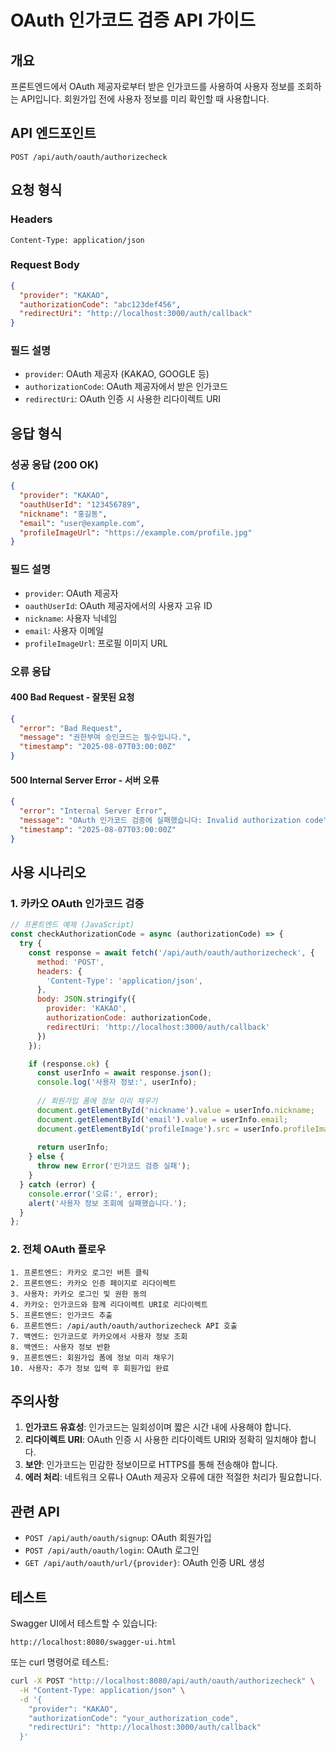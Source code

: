# OAuth 인가코드 검증 API 가이드

## 개요

프론트엔드에서 OAuth 제공자로부터 받은 인가코드를 사용하여 사용자 정보를 조회하는 API입니다.
회원가입 전에 사용자 정보를 미리 확인할 때 사용합니다.

## API 엔드포인트

```
POST /api/auth/oauth/authorizecheck
```

## 요청 형식

### Headers
```
Content-Type: application/json
```

### Request Body
```json
{
  "provider": "KAKAO",
  "authorizationCode": "abc123def456",
  "redirectUri": "http://localhost:3000/auth/callback"
}
```

### 필드 설명
- `provider`: OAuth 제공자 (KAKAO, GOOGLE 등)
- `authorizationCode`: OAuth 제공자에서 받은 인가코드
- `redirectUri`: OAuth 인증 시 사용한 리다이렉트 URI

## 응답 형식

### 성공 응답 (200 OK)
```json
{
  "provider": "KAKAO",
  "oauthUserId": "123456789",
  "nickname": "홍길동",
  "email": "user@example.com",
  "profileImageUrl": "https://example.com/profile.jpg"
}
```

### 필드 설명
- `provider`: OAuth 제공자
- `oauthUserId`: OAuth 제공자에서의 사용자 고유 ID
- `nickname`: 사용자 닉네임
- `email`: 사용자 이메일
- `profileImageUrl`: 프로필 이미지 URL

### 오류 응답

#### 400 Bad Request - 잘못된 요청
```json
{
  "error": "Bad Request",
  "message": "권한부여 승인코드는 필수입니다.",
  "timestamp": "2025-08-07T03:00:00Z"
}
```

#### 500 Internal Server Error - 서버 오류
```json
{
  "error": "Internal Server Error",
  "message": "OAuth 인가코드 검증에 실패했습니다: Invalid authorization code",
  "timestamp": "2025-08-07T03:00:00Z"
}
```

## 사용 시나리오

### 1. 카카오 OAuth 인가코드 검증

```javascript
// 프론트엔드 예제 (JavaScript)
const checkAuthorizationCode = async (authorizationCode) => {
  try {
    const response = await fetch('/api/auth/oauth/authorizecheck', {
      method: 'POST',
      headers: {
        'Content-Type': 'application/json',
      },
      body: JSON.stringify({
        provider: 'KAKAO',
        authorizationCode: authorizationCode,
        redirectUri: 'http://localhost:3000/auth/callback'
      })
    });

    if (response.ok) {
      const userInfo = await response.json();
      console.log('사용자 정보:', userInfo);
      
      // 회원가입 폼에 정보 미리 채우기
      document.getElementById('nickname').value = userInfo.nickname;
      document.getElementById('email').value = userInfo.email;
      document.getElementById('profileImage').src = userInfo.profileImageUrl;
      
      return userInfo;
    } else {
      throw new Error('인가코드 검증 실패');
    }
  } catch (error) {
    console.error('오류:', error);
    alert('사용자 정보 조회에 실패했습니다.');
  }
};
```

### 2. 전체 OAuth 플로우

```
1. 프론트엔드: 카카오 로그인 버튼 클릭
2. 프론트엔드: 카카오 인증 페이지로 리다이렉트
3. 사용자: 카카오 로그인 및 권한 동의
4. 카카오: 인가코드와 함께 리다이렉트 URI로 리다이렉트
5. 프론트엔드: 인가코드 추출
6. 프론트엔드: /api/auth/oauth/authorizecheck API 호출
7. 백엔드: 인가코드로 카카오에서 사용자 정보 조회
8. 백엔드: 사용자 정보 반환
9. 프론트엔드: 회원가입 폼에 정보 미리 채우기
10. 사용자: 추가 정보 입력 후 회원가입 완료
```

## 주의사항

1. **인가코드 유효성**: 인가코드는 일회성이며 짧은 시간 내에 사용해야 합니다.
2. **리다이렉트 URI**: OAuth 인증 시 사용한 리다이렉트 URI와 정확히 일치해야 합니다.
3. **보안**: 인가코드는 민감한 정보이므로 HTTPS를 통해 전송해야 합니다.
4. **에러 처리**: 네트워크 오류나 OAuth 제공자 오류에 대한 적절한 처리가 필요합니다.

## 관련 API

- `POST /api/auth/oauth/signup`: OAuth 회원가입
- `POST /api/auth/oauth/login`: OAuth 로그인
- `GET /api/auth/oauth/url/{provider}`: OAuth 인증 URL 생성

## 테스트

Swagger UI에서 테스트할 수 있습니다:
```
http://localhost:8080/swagger-ui.html
```

또는 curl 명령어로 테스트:
```bash
curl -X POST "http://localhost:8080/api/auth/oauth/authorizecheck" \
  -H "Content-Type: application/json" \
  -d '{
    "provider": "KAKAO",
    "authorizationCode": "your_authorization_code",
    "redirectUri": "http://localhost:3000/auth/callback"
  }'
```
